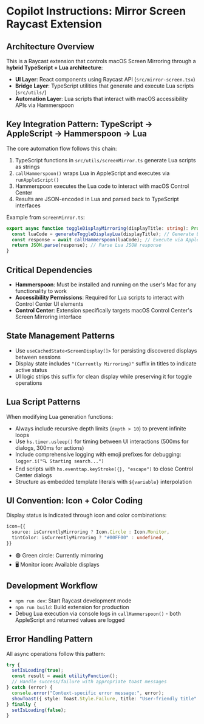 # Copilot Instructions: Mirror Screen Raycast Extension

## Architecture Overview

This is a Raycast extension that controls macOS Screen Mirroring through a **hybrid TypeScript + Lua architecture**:

- **UI Layer**: React components using Raycast API (`src/mirror-screen.tsx`)
- **Bridge Layer**: TypeScript utilities that generate and execute Lua scripts (`src/utils/`)
- **Automation Layer**: Lua scripts that interact with macOS accessibility APIs via Hammerspoon

## Key Integration Pattern: TypeScript → AppleScript → Hammerspoon → Lua

The core automation flow follows this chain:

1. TypeScript functions in `src/utils/screenMirror.ts` generate Lua scripts as strings
2. `callHammerspoon()` wraps Lua in AppleScript and executes via `runAppleScript()`
3. Hammerspoon executes the Lua code to interact with macOS Control Center
4. Results are JSON-encoded in Lua and parsed back to TypeScript interfaces

Example from `screenMirror.ts`:

```typescript
export async function toggleDisplayMirroring(displayTitle: string): Promise<ToggleDisplayResult> {
  const luaCode = generateToggleDisplayLua(displayTitle); // Generate Lua as string
  const response = await callHammerspoon(luaCode); // Execute via AppleScript bridge
  return JSON.parse(response); // Parse Lua JSON response
}
```

## Critical Dependencies

- **Hammerspoon**: Must be installed and running on the user's Mac for any functionality to work
- **Accessibility Permissions**: Required for Lua scripts to interact with Control Center UI elements
- **Control Center**: Extension specifically targets macOS Control Center's Screen Mirroring interface

## State Management Patterns

- Use `useCachedState<ScreenDisplay[]>` for persisting discovered displays between sessions
- Display state includes `"(Currently Mirroring)"` suffix in titles to indicate active status
- UI logic strips this suffix for clean display while preserving it for toggle operations

## Lua Script Patterns

When modifying Lua generation functions:

- Always include recursive depth limits (`depth > 10`) to prevent infinite loops
- Use `hs.timer.usleep()` for timing between UI interactions (500ms for dialogs, 300ms for actions)
- Include comprehensive logging with emoji prefixes for debugging: `logger.i("🔍 Starting search...")`
- End scripts with `hs.eventtap.keyStroke({}, "escape")` to close Control Center dialogs
- Structure as embedded template literals with `${variable}` interpolation

## UI Convention: Icon + Color Coding

Display status is indicated through icon and color combinations:

```typescript
icon={{
  source: isCurrentlyMirroring ? Icon.Circle : Icon.Monitor,
  tintColor: isCurrentlyMirroring ? "#00FF00" : undefined,
}}
```

- 🟢 Green circle: Currently mirroring
- 🖥️ Monitor icon: Available displays

## Development Workflow

- `npm run dev`: Start Raycast development mode
- `npm run build`: Build extension for production
- Debug Lua execution via console logs in `callHammerspoon()` - both AppleScript and returned values are logged

## Error Handling Pattern

All async operations follow this pattern:

```typescript
try {
  setIsLoading(true);
  const result = await utilityFunction();
  // Handle success/failure with appropriate toast messages
} catch (error) {
  console.error("Context-specific error message:", error);
  showToast({ style: Toast.Style.Failure, title: "User-friendly title" });
} finally {
  setIsLoading(false);
}
```
